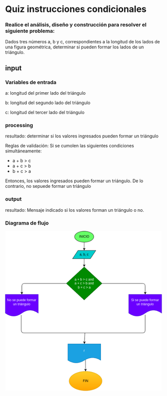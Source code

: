 # Quiz instrucciones condicionales

### Realice el análisis, diseño y construcción para resolver el siguiente problema:

Dados tres números a, b y c, correspondientes a la longitud de los lados de una figura geométrica, determinar si pueden formar los lados de un triángulo.

## input

### Variables de entrada
a: longitud del primer lado del triángulo

b: longitud del segundo lado del triángulo

c: longitud del tercer lado del triángulo

### processing
resultado: determinar si los valores ingresados pueden formar un triángulo

Reglas de validación:
Si se cumolen las siguientes condiciones simultáneamente:
- a + b > c
- a + c > b
- b + c > a

Entonces, los valores ingresados pueden formar un triángulo.
De lo contrario, no sepuede formar un triángulo

### output
resultado: Mensaje indicado si los  valores forman un triángulo o no.


### Diagrama de flujo
![Diagrama de flujo](diagrama.png "Diagrama de flujo")